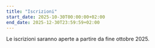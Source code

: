 ```yaml
---
title: "Iscrizioni"
start_date: 2025-10-30T00:00:00+02:00
end_date: 2025-12-30T23:59:59+02:00
---
```

Le iscrizioni saranno aperte a partire da fine ottobre 2025.
